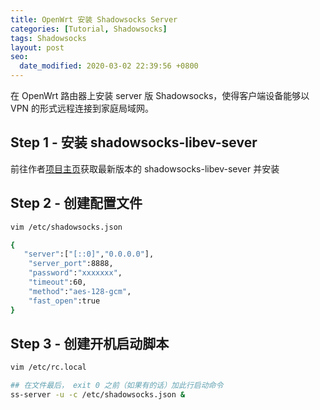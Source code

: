 ```yaml
---
title: OpenWrt 安装 Shadowsocks Server
categories: [Tutorial, Shadowsocks]
tags: Shadowsocks
layout: post
seo:
  date_modified: 2020-03-02 22:39:56 +0800
---
```


在 OpenWrt 路由器上安装 server 版 Shadowsocks，使得客户端设备能够以 VPN 的形式远程连接到家庭局域网。

## Step 1 - 安装 shadowsocks-libev-sever

前往作者[项目主页](https://github.com/shadowsocks/openwrt-shadowsocks/releases)获取最新版本的 shadowsocks-libev-sever 并安装

## Step 2 - 创建配置文件

```sh
vim /etc/shadowsocks.json

{
   "server":["[::0]","0.0.0.0"],
    "server_port":8888,
    "password":"xxxxxxx",
    "timeout":60,
    "method":"aes-128-gcm",
    "fast_open":true
}
```

## Step 3 - 创建开机启动脚本

```sh
vim /etc/rc.local

## 在文件最后， exit 0 之前（如果有的话）加此行启动命令
ss-server -u -c /etc/shadowsocks.json &
```
